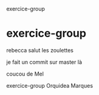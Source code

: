 
exercice-group

# exercice-group
rebecca
salut les zoulettes


je fait un commit sur master là

coucou de Mel

exercice-group
Orquidea Marques

